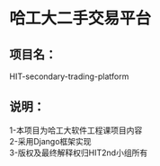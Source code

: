 # 哈工大二手交易平台
## 项目名：
HIT-secondary-trading-platform <br>
## 说明：
  1-本项目为哈工大软件工程课项目内容<br>
  2-采用Django框架实现<br>
  3-版权及最终解释权归HIT2nd小组所有<br>
